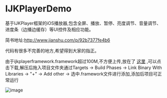 # IJKPlayerDemo
基于IJKPlayer框架的iOS播放器,包含全屏、播放、暂停、亮度调节、音量调节、进度条（边播边缓存）等UI控件及相应功能。

简书地址:http://www.jianshu.com/p/92b7377fe4b6

代码有很多不完善的地方,希望得到大家的指正。

由于ijkplayerframework.framework超过100M,不方便上传,放在了 [这里](https://pan.baidu.com/s/1mhSwfSs)  ,可以点击下载,解压后拖入项目文件夹通过Targets -> Build Phases -> Link Binary With Libraries -> "+" -> Add other -> 选中.framework文件进行添加,添加后项目可正常运行



![image](https://github.com/zsj1992/IJKPlayerDemo/blob/master/ZSIJKPlayer_Demo/ZSIJKPlayer_Demo/ZSPlayer.gif)
